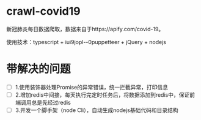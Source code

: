 # crawl-covid19
新冠肺炎每日数据爬取，数据来自于https://apify.com/covid-19。

使用技术：typescript + iui9jopl--0puppetteer + jQuery + nodejs

# 带解决的问题
- [ ] 1.使用装饰器处理Promise的异常错误，统一拦截异常，打印信息
- [ ] 2.增加redis中间接，每天执行完定时任务后，将数据添加到redis中，保证前端调用总是先经过redis
- [ ] 3.开发一个脚手架（node Cli），自动生成nodejs基础代码和目录结构